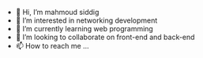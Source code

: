 - 👋 Hi, I’m mahmoud siddig 
- 👀 I’m interested in networking development 
- 🌱 I’m currently learning web programming 
- 💞️ I’m looking to collaborate on front-end and back-end 
- 📫 How to reach me ...

<!---
hootaa2020/hootaa2020 is a ✨ special ✨ repository because its `README.md` (this file) appears on your GitHub profile.
You can click the Preview link to take a look at your changes.
--->
